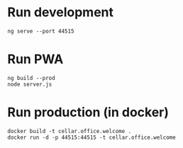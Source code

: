 # Run development

```Shell
ng serve --port 44515
```

# Run PWA

```Shell
ng build --prod
node server.js
```

# Run production (in docker)

```Shell
docker build -t cellar.office.welcome .
docker run -d -p 44515:44515 -t cellar.office.welcome
```